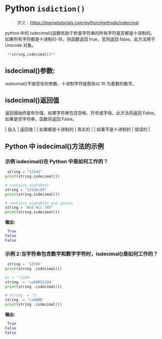 # Python `isdiction()`

> 原文：<https://learnetutorials.com/python/methods/isdecimal>

python 中的 isdecimal()函数有助于检查字符串的所有字符是否都是十进制的。如果所有字符都是十进制(0-9)，则函数返回 true，否则返回 false。此方法用于 Unicode 对象。

```py
 **string.isdecimal()** 

```

## isdecimal()参数:

isdecimal()不接受任何参数。十进制字符是那些以 10 为基数的数字。

## isdecimal()返回值

返回值始终是布尔值。如果字符串包含空格、符号或字母，此方法将返回 False。如果是空字符串，函数将返回 False。

| 投入 | 返回值 |
| 如果都是十进制的 | 真实的 |
| 如果不是十进制的 | 错误的 |

## Python 中 isdecimal()方法的示例

### 示例 isdecimal()在 Python 中是如何工作的？

```py
 string = "12345"
print(string.isdecimal())

# contains alphabets
string = "123abc45"
print(string.isdecimal())

# contains alphabets and spaces
string = "An5 Hii 345"
print(string.isdecimal()) 

```

**输出:**

```py
 True
False
False 
```

### 示例 2:当字符串包含数字和数字字符时，isdecimal()是如何工作的？

```py
 string = '12345'
print(string .isdecimal())

#s = '²1234'
string  = '\u00B51234'
print(string .isdecimal())

# string  = '½'
string  = '\u00BD'
print(string .isdecimal()) 

```

**输出:**

```py
 True
False
False 
```